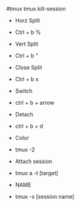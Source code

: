 #tmux
tmux kill-session

* Horz Split
* Ctrl + b %

* Vert Split
* Ctrl + b "

* Close Split
* Ctrl + b x

* Switch
* ctrl + b + arrow
* Detach
* ctrl + b + d

* Color
* tmux -2
* Attach session
* tmux a -t [target]
* NAME
* tmux -s [session name]
